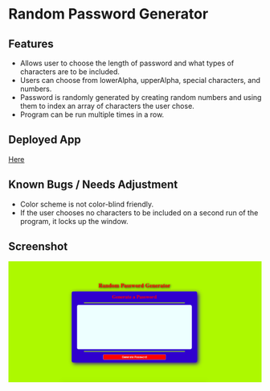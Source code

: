 # Random Password Generator

## Features

- Allows user to choose the length of password and what types of characters are to be included.
- Users can choose from lowerAlpha, upperAlpha, special characters, and numbers.
- Password is randomly generated by creating random numbers and using them to index an array of characters the user chose.
- Program can be run multiple times in a row.

## Deployed App

[Here](https://garrettmroberts.github.io/vcb-h3/)

## Known Bugs / Needs Adjustment

- Color scheme is not color-blind friendly.
- If the user chooses no characters to be included on a second run of the program, it locks up the window.

## Screenshot

![screenshot of deployed app](assets/images/screenshot.png)
